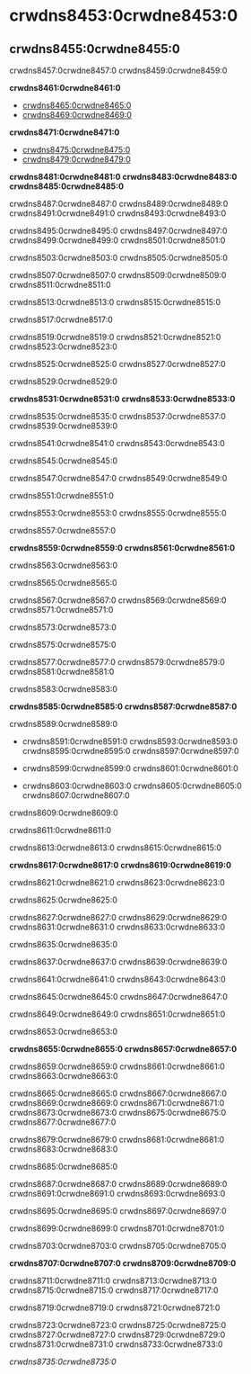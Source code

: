 # crwdns8453:0crwdne8453:0

## crwdns8455:0crwdne8455:0

crwdns8457:0crwdne8457:0 crwdns8459:0crwdne8459:0

**crwdns8461:0crwdne8461:0**
* [crwdns8465:0crwdne8465:0](crwdns8463:0crwdne8463:0)
* [crwdns8469:0crwdne8469:0](crwdns8467:0%5Ecrwdnd8467:0%7Ccrwdnd8467:0%5Ecrwdnd8467:0%7Ccrwdnd8467:0%5Ecrwdne8467:0)

**crwdns8471:0crwdne8471:0**
* [crwdns8475:0crwdne8475:0](crwdns8473:0crwdne8473:0)
* [crwdns8479:0crwdne8479:0](crwdns8477:0crwdne8477:0)

**crwdns8481:0crwdne8481:0 crwdns8483:0crwdne8483:0 crwdns8485:0crwdne8485:0**

crwdns8487:0crwdne8487:0 crwdns8489:0crwdne8489:0 crwdns8491:0crwdne8491:0 crwdns8493:0crwdne8493:0

crwdns8495:0crwdne8495:0 crwdns8497:0crwdne8497:0 crwdns8499:0crwdne8499:0 crwdns8501:0crwdne8501:0

crwdns8503:0crwdne8503:0 crwdns8505:0crwdne8505:0

crwdns8507:0crwdne8507:0 crwdns8509:0crwdne8509:0 crwdns8511:0crwdne8511:0

crwdns8513:0crwdne8513:0 crwdns8515:0crwdne8515:0

crwdns8517:0crwdne8517:0


crwdns8519:0crwdne8519:0 crwdns8521:0crwdne8521:0 crwdns8523:0crwdne8523:0

crwdns8525:0crwdne8525:0 crwdns8527:0crwdne8527:0

crwdns8529:0crwdne8529:0


**crwdns8531:0crwdne8531:0 crwdns8533:0crwdne8533:0**

crwdns8535:0crwdne8535:0 crwdns8537:0crwdne8537:0 crwdns8539:0crwdne8539:0

crwdns8541:0crwdne8541:0 crwdns8543:0crwdne8543:0

crwdns8545:0crwdne8545:0

crwdns8547:0crwdne8547:0 crwdns8549:0crwdne8549:0

crwdns8551:0crwdne8551:0

crwdns8553:0crwdne8553:0 crwdns8555:0crwdne8555:0

crwdns8557:0crwdne8557:0


**crwdns8559:0crwdne8559:0 crwdns8561:0crwdne8561:0**

crwdns8563:0crwdne8563:0

crwdns8565:0crwdne8565:0

crwdns8567:0crwdne8567:0 crwdns8569:0crwdne8569:0 crwdns8571:0crwdne8571:0

crwdns8573:0crwdne8573:0

crwdns8575:0crwdne8575:0

crwdns8577:0crwdne8577:0 crwdns8579:0crwdne8579:0 crwdns8581:0crwdne8581:0

crwdns8583:0crwdne8583:0


**crwdns8585:0crwdne8585:0 crwdns8587:0crwdne8587:0**

crwdns8589:0crwdne8589:0

* crwdns8591:0crwdne8591:0 crwdns8593:0crwdne8593:0 crwdns8595:0crwdne8595:0 crwdns8597:0crwdne8597:0

* crwdns8599:0crwdne8599:0 crwdns8601:0crwdne8601:0

* crwdns8603:0crwdne8603:0 crwdns8605:0crwdne8605:0 crwdns8607:0crwdne8607:0

crwdns8609:0crwdne8609:0

crwdns8611:0crwdne8611:0

crwdns8613:0crwdne8613:0 crwdns8615:0crwdne8615:0


**crwdns8617:0crwdne8617:0 crwdns8619:0crwdne8619:0**

crwdns8621:0crwdne8621:0 crwdns8623:0crwdne8623:0

crwdns8625:0crwdne8625:0

crwdns8627:0crwdne8627:0 crwdns8629:0crwdne8629:0 crwdns8631:0crwdne8631:0 crwdns8633:0crwdne8633:0

crwdns8635:0crwdne8635:0

crwdns8637:0crwdne8637:0 crwdns8639:0crwdne8639:0

crwdns8641:0crwdne8641:0 crwdns8643:0crwdne8643:0

crwdns8645:0crwdne8645:0 crwdns8647:0crwdne8647:0

crwdns8649:0crwdne8649:0 crwdns8651:0crwdne8651:0

crwdns8653:0crwdne8653:0


**crwdns8655:0crwdne8655:0 crwdns8657:0crwdne8657:0**

crwdns8659:0crwdne8659:0 crwdns8661:0crwdne8661:0 crwdns8663:0crwdne8663:0

crwdns8665:0crwdne8665:0 crwdns8667:0crwdne8667:0 crwdns8669:0crwdne8669:0 crwdns8671:0crwdne8671:0 crwdns8673:0crwdne8673:0 crwdns8675:0crwdne8675:0 crwdns8677:0crwdne8677:0

crwdns8679:0crwdne8679:0 crwdns8681:0crwdne8681:0 crwdns8683:0crwdne8683:0

crwdns8685:0crwdne8685:0

crwdns8687:0crwdne8687:0 crwdns8689:0crwdne8689:0 crwdns8691:0crwdne8691:0 crwdns8693:0crwdne8693:0


crwdns8695:0crwdne8695:0 crwdns8697:0crwdne8697:0

crwdns8699:0crwdne8699:0 crwdns8701:0crwdne8701:0

crwdns8703:0crwdne8703:0 crwdns8705:0crwdne8705:0



**crwdns8707:0crwdne8707:0 crwdns8709:0crwdne8709:0**

crwdns8711:0crwdne8711:0 crwdns8713:0crwdne8713:0 crwdns8715:0crwdne8715:0 crwdns8717:0crwdne8717:0

crwdns8719:0crwdne8719:0 crwdns8721:0crwdne8721:0

crwdns8723:0crwdne8723:0 crwdns8725:0crwdne8725:0 crwdns8727:0crwdne8727:0 crwdns8729:0crwdne8729:0 crwdns8731:0crwdne8731:0 crwdns8733:0crwdne8733:0

*crwdns8735:0crwdne8735:0*

